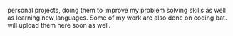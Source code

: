 personal projects, doing them to improve my problem solving skills as well as learning new languages.
Some of my work are also done on coding bat. will upload them here soon as well.
